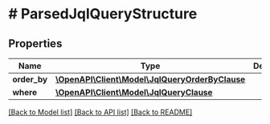# # ParsedJqlQueryStructure

## Properties

Name | Type | Description | Notes
------------ | ------------- | ------------- | -------------
**order_by** | [**\OpenAPI\Client\Model\JqlQueryOrderByClause**](JqlQueryOrderByClause.md) |  | [optional]
**where** | [**\OpenAPI\Client\Model\JqlQueryClause**](JqlQueryClause.md) |  | [optional]

[[Back to Model list]](../../README.md#models) [[Back to API list]](../../README.md#endpoints) [[Back to README]](../../README.md)
